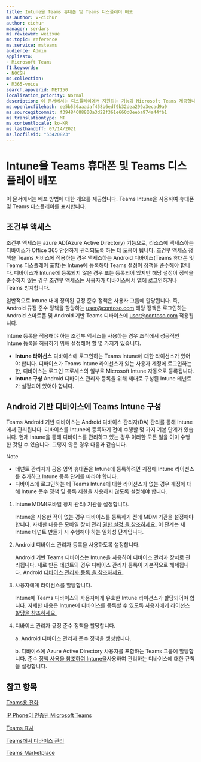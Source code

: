 ```yaml
---
title: Intune을 Teams 휴대폰 및 Teams 디스플레이 배포
ms.author: v-cichur
author: cichur
manager: serdars
ms.reviewer: weizxue
ms.topic: reference
ms.service: msteams
audience: Admin
appliesto:
- Microsoft Teams
f1.keywords:
- NOCSH
ms.collection:
- M365-voice
search.appverid: MET150
localization_priority: Normal
description: 이 문서에서는 디스플레이에서 지원되는 기능과 Microsoft Teams 제공합니다.
ms.openlocfilehash: ee5b536aaadaf458b6edf9b32dea299a3ecad9a0
ms.sourcegitcommit: f39484688800a3d22f361e660d0eeba974a44fb1
ms.translationtype: MT
ms.contentlocale: ko-KR
ms.lasthandoff: 07/14/2021
ms.locfileid: "53420823"
---
```

# <a name="deploy-teams-phones-and-teams-displays-using-intune"></a>Intune을 Teams 휴대폰 및 Teams 디스플레이 배포

이 문서에서는 배포 방법에 대한 개요를 제공합니다. Teams Intune을 사용하여 휴대폰 및 Teams 디스플레이를 표시합니다.

## <a name="conditional-access"></a>조건부 액세스

조건부 액세스는 azure AD(Azure Active Directory) 기능으로, 리소스에 액세스하는 디바이스가 Office 365 안전하게 관리되도록 하는 데 도움이 됩니다.  조건부 액세스 정책을 Teams 서비스에 적용하는 경우 액세스하는 Android 디바이스(Teams 휴대폰 및 Teams 디스플레이 포함)는 Intune에 등록해야 Teams 설정이 정책을 준수해야 합니다.  디바이스가 Intune에 등록되지 않은 경우 또는 등록되어 있지만 해당 설정이 정책을 준수하지 않는 경우 조건부 액세스는 사용자가 디바이스에서 앱에 로그인하거나 Teams 방지합니다.

일반적으로 Intune 내에 정의된 규정 준수 정책은 사용자 그룹에 할당됩니다.  즉, Android 규정 준수 정책을 할당하는 user@contoso.com 해당 정책은 로그인하는 Android 스마트폰 및 Android 기반 Teams 디바이스에 user@contoso.com 적용됩니다.

Intune 등록을 적용해야 하는 조건부 액세스를 사용하는 경우 조직에서 성공적인 Intune 등록을 허용하기 위해 설정해야 할 몇 가지가 있습니다.

- **Intune 라이선스** 디바이스에 로그인하는 Teams Intune에 대한 라이선스가 있어야 합니다.  디바이스가 Teams Intune 라이선스가 있는 사용자 계정에 로그인하는 한, 디바이스는 로그인 프로세스의 일부로 Microsoft Intune 자동으로 등록됩니다.
- **Intune 구성** Android 디바이스 관리자 등록을 위해 제대로 구성된 Intune 테넌트가 설정되어 있어야 합니다.

## <a name="configure-intune-to-enroll-teams-android-based-devices"></a>Android 기반 디바이스에 Teams Intune 구성

Teams Android 기반 디바이스는 Android 디바이스 관리자(DA) 관리를 통해 Intune에서 관리됩니다. 디바이스를 Intune에 등록하기 전에 수행할 몇 가지 기본 단계가 있습니다.  현재 Intune을 통해 디바이스를 관리하고 있는 경우 이러한 모든 일을 이미 수행한 것일 수 있습니다.  그렇지 않은 경우 다음과 같습니다.

> [!NOTE]
> - 테넌트 관리자가 공용 영역 휴대폰을 Intune에 등록하려면 계정에 Intune 라이선스를 추가하고 Intune 등록 단계를 따라야 합니다.
> - 디바이스에 로그인하는 데 Teams Intune에 대한 라이선스가 없는 경우 계정에 대해 Intune 준수 정책 및 등록 제한을 사용하지 않도록 설정해야 합니다.



1. Intune MDM(모바일 장치 관리) 기관을 설정합니다.  

   Intune을 사용한 적이 없는 경우 디바이스를 등록하기 전에 MDM 기관을 설정해야 합니다. 자세한 내용은 모바일 장치 관리 [권한 설정 을 참조하세요.](/intune/fundamentals/mdm-authority-set)  이 단계는 새 Intune 테넌트 만들기 시 수행해야 하는 일회성 단계입니다.
1. Android 디바이스 관리자 등록을 사용하도록 설정합니다.
  
   Android 기반 Teams 디바이스는 Intune을 사용하여 디바이스 관리자 장치로 관리됩니다.  새로 만든 테넌트의 경우 디바이스 관리자 등록이 기본적으로 해제됩니다. Android [디바이스 관리자 등록 을 참조하세요.](/intune/enrollment/android-enroll-device-administrator)
1. 사용자에게 라이선스를 할당합니다. 
 
   Intune에 Teams 디바이스의 사용자에게 유효한 Intune 라이선스가 할당되어야 합니다. 자세한 내용은 Intune에 디바이스를 등록할 수 있도록 사용자에게 라이선스 [할당을 참조하세요.](/intune/fundamentals/licenses-assign)
1. 디바이스 관리자 규정 준수 정책을 할당합니다.  

   a. Android 디바이스 관리자 준수 정책을 생성합니다.

   b. 디바이스에 Azure Active Directory 사용자를 포함하는 Teams 그룹에 할당합니다. 준수 [정책 사용을 참조하여 Intune을](/mem/intune/protect/device-compliance-get-started)사용하여 관리하는 디바이스에 대한 규칙을 설정합니다.

## <a name="see-also"></a>참고 항목

[Teams용 전화](phones-for-teams.md)

[IP Phone이 인증된 Microsoft Teams](teams-ip-phones.md)

[Teams 표시](teams-displays.md)

[Teams에서 디바이스 관리](device-management.md)

[Teams Marketplace](https://office.com/teamsdevices)
